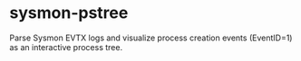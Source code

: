 # sysmon-pstree
Parse Sysmon EVTX logs and visualize process creation events (EventID=1) as an interactive process tree.
